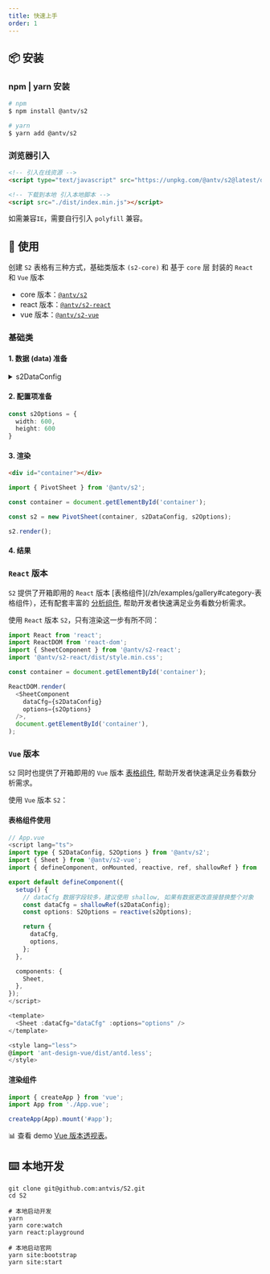 ```yaml
---
title: 快速上手
order: 1
---
```

## 📦 安装

### npm | yarn 安装

```bash
# npm
$ npm install @antv/s2

# yarn
$ yarn add @antv/s2
```

### 浏览器引入

```html
<!-- 引入在线资源 -->
<script type="text/javascript" src="https://unpkg.com/@antv/s2@latest/dist/index.min.js"></script>

<!-- 下载到本地 引入本地脚本 -->
<script src="./dist/index.min.js"></script>
```

如需兼容`IE`，需要自行引入 `polyfill` 兼容。

## 🔨 使用

创建 `S2` 表格有三种方式，基础类版本 `(s2-core)` 和 基于 `core` 层 封装的 `React` 和 `Vue` 版本

- core 版本：[`@antv/s2`](https://github.com/antvis/S2/tree/master/packages/s2-core)
- react 版本：[`@antv/s2-react`](https://github.com/antvis/S2/tree/master/packages/s2-react)
- vue 版本：[`@antv/s2-vue`](https://github.com/antvis/S2/tree/master/packages/s2-vue)

### 基础类

#### 1. 数据 (data) 准备

<details>
  <summary> s2DataConfig</summary>

```ts
const s2DataConfig = {
  fields: {
    rows: ['province', 'city'],
    columns: ['type'],
    values: ['price'],
  },
  data: [
    {
      province: "浙江",
      city: "杭州",
      type: "笔",
      price: "1",
    },
    {
      province: "浙江",
      city: "杭州",
      type: "纸张",
      price: "2",
    },
    {
      province: "浙江",
      city: "舟山",
      type: "笔",
      price: "17",
    },
    {
      province: "浙江",
      city: "舟山",
      type: "纸张",
      price: "6",
    },
    {
      province: "吉林",
      city: "丹东",
      type: "笔",
      price: "8",
    },
    {
      province: "吉林",
      city: "白山",
      type: "笔",
      price: "12",
    },
    {
      province: "吉林",
      city: "丹东",
      type: "纸张",
      price: "3",
    },
    {
      province: "吉林",
      city: "白山",
      type: "纸张",
      price: "25",
    },
    {
      province: "浙江",
      city: "杭州",
      type: "笔",
      cost: "0.5",
    },
    {
      province: "浙江",
      city: "杭州",
      type: "纸张",
      cost: "20",
    },
    {
      province: "浙江",
      city: "舟山",
      type: "笔",
      cost: "1.7",
    },
    {
      province: "浙江",
      city: "舟山",
      type: "纸张",
      cost: "0.12",
    },
    {
      province: "吉林",
      city: "丹东",
      type: "笔",
      cost: "10",
    },
    {
      province: "吉林",
      city: "白山",
      type: "笔",
      cost: "9",
    },
    {
      province: "吉林",
      city: "丹东",
      type: "纸张",
      cost: "3",
    },
    {
      province: "吉林",
      city: "白山",
      type: "纸张",
      cost: "1",
    }
  ]
};
```

</details>

#### 2. 配置项准备

```ts
const s2Options = {
  width: 600,
  height: 600
}
```

#### 3. 渲染

```html
<div id="container"></div>
```

```ts
import { PivotSheet } from '@antv/s2';

const container = document.getElementById('container');

const s2 = new PivotSheet(container, s2DataConfig, s2Options);

s2.render();
```

#### 4. 结果

<playground path='basic/pivot/demo/grid.ts' rid='container' height='400'></playground>

### `React` 版本

`S2` 提供了开箱即用的 `React` 版本 [表格组件](/zh/examples/gallery#category-表格组件），还有配套丰富的 [分析组件](/zh/examples/gallery#category-Tooltip), 帮助开发者快速满足业务看数分析需求。

使用 `React` 版本 `S2`，只有渲染这一步有所不同：

```ts
import React from 'react';
import ReactDOM from 'react-dom';
import { SheetComponent } from '@antv/s2-react';
import '@antv/s2-react/dist/style.min.css';

const container = document.getElementById('container');

ReactDOM.render(
  <SheetComponent
    dataCfg={s2DataConfig}
    options={s2Options}
  />,
  document.getElementById('container'),
);

```

### `Vue` 版本

`S2` 同时也提供了开箱即用的 `Vue` 版本 [表格组件](###), 帮助开发者快速满足业务看数分析需求。

使用 `Vue` 版本 `S2`：

#### 表格组件使用

```ts
// App.vue
<script lang="ts">
import type { S2DataConfig, S2Options } from '@antv/s2';
import { Sheet } from '@antv/s2-vue';
import { defineComponent, onMounted, reactive, ref, shallowRef } from 'vue';

export default defineComponent({
  setup() {   
    // dataCfg 数据字段较多，建议使用 shallow, 如果有数据更改直接替换整个对象
    const dataCfg = shallowRef(s2DataConfig);
    const options: S2Options = reactive(s2Options);

    return {
      dataCfg,
      options,
    };
  },

  components: {
    Sheet,
  },
});
</script>

<template>
  <Sheet :dataCfg="dataCfg" :options="options" />
</template>

<style lang="less">
@import 'ant-design-vue/dist/antd.less';
</style>
```

#### 渲染组件

```ts
import { createApp } from 'vue';
import App from './App.vue';

createApp(App).mount('#app');

```

​📊 查看 demo [Vue 版本透视表](###)。

## ⌨️ 本地开发

```shell
git clone git@github.com:antvis/S2.git
cd S2

# 本地启动开发
yarn
yarn core:watch
yarn react:playground

# 本地启动官网
yarn site:bootstrap
yarn site:start
```
